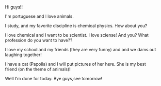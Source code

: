 Hi guys!!

I'm portuguese and I love animals.

I study, and my favorite discipline is chemical physics. How about you?

I love chemical and I want to be scientist. I love sciense! And you? What profession do you want to have??

I love my school and my friends (they are very funny) and and we dams out laughing together! 

I have a cat (Papoila) and I will put pictures of her here. She is my best friend (on the theme of animals)!


Well I'm done for today. Bye guys,see tomorrow!

